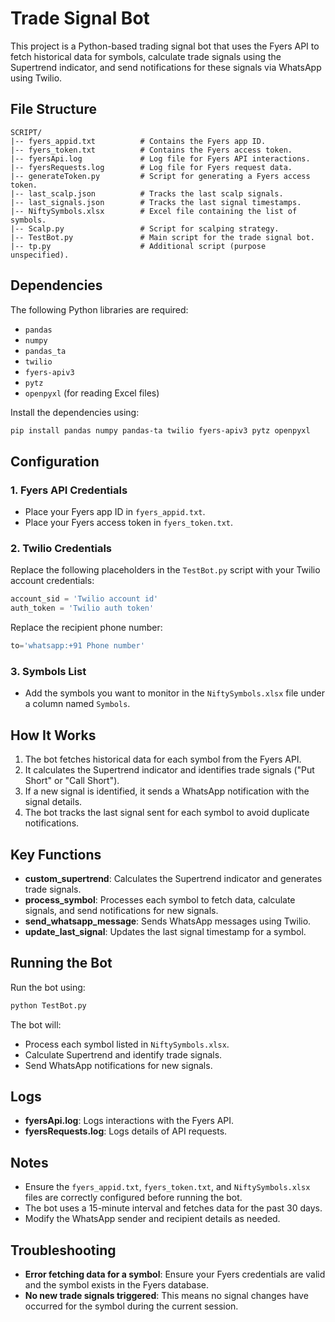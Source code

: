 # Trade Signal Bot

This project is a Python-based trading signal bot that uses the Fyers API to fetch historical data for symbols, calculate trade signals using the Supertrend indicator, and send notifications for these signals via WhatsApp using Twilio.

## File Structure

```
SCRIPT/
|-- fyers_appid.txt          # Contains the Fyers app ID.
|-- fyers_token.txt          # Contains the Fyers access token.
|-- fyersApi.log             # Log file for Fyers API interactions.
|-- fyersRequests.log        # Log file for Fyers request data.
|-- generateToken.py         # Script for generating a Fyers access token.
|-- last_scalp.json          # Tracks the last scalp signals.
|-- last_signals.json        # Tracks the last signal timestamps.
|-- NiftySymbols.xlsx        # Excel file containing the list of symbols.
|-- Scalp.py                 # Script for scalping strategy.
|-- TestBot.py               # Main script for the trade signal bot.
|-- tp.py                    # Additional script (purpose unspecified).
```

## Dependencies

The following Python libraries are required:

- `pandas`
- `numpy`
- `pandas_ta`
- `twilio`
- `fyers-apiv3`
- `pytz`
- `openpyxl` (for reading Excel files)

Install the dependencies using:

```bash
pip install pandas numpy pandas-ta twilio fyers-apiv3 pytz openpyxl
```

## Configuration

### 1. Fyers API Credentials

- Place your Fyers app ID in `fyers_appid.txt`.
- Place your Fyers access token in `fyers_token.txt`.

### 2. Twilio Credentials

Replace the following placeholders in the `TestBot.py` script with your Twilio account credentials:

```python
account_sid = 'Twilio account id'
auth_token = 'Twilio auth token'
```

Replace the recipient phone number:

```python
to='whatsapp:+91 Phone number'
```

### 3. Symbols List

- Add the symbols you want to monitor in the `NiftySymbols.xlsx` file under a column named `Symbols`.

## How It Works

1. The bot fetches historical data for each symbol from the Fyers API.
2. It calculates the Supertrend indicator and identifies trade signals ("Put Short" or "Call Short").
3. If a new signal is identified, it sends a WhatsApp notification with the signal details.
4. The bot tracks the last signal sent for each symbol to avoid duplicate notifications.

## Key Functions

- **custom_supertrend**: Calculates the Supertrend indicator and generates trade signals.
- **process_symbol**: Processes each symbol to fetch data, calculate signals, and send notifications for new signals.
- **send_whatsapp_message**: Sends WhatsApp messages using Twilio.
- **update_last_signal**: Updates the last signal timestamp for a symbol.

## Running the Bot

Run the bot using:

```bash
python TestBot.py
```

The bot will:
- Process each symbol listed in `NiftySymbols.xlsx`.
- Calculate Supertrend and identify trade signals.
- Send WhatsApp notifications for new signals.

## Logs

- **fyersApi.log**: Logs interactions with the Fyers API.
- **fyersRequests.log**: Logs details of API requests.

## Notes

- Ensure the `fyers_appid.txt`, `fyers_token.txt`, and `NiftySymbols.xlsx` files are correctly configured before running the bot.
- The bot uses a 15-minute interval and fetches data for the past 30 days.
- Modify the WhatsApp sender and recipient details as needed.

## Troubleshooting

- **Error fetching data for a symbol**: Ensure your Fyers credentials are valid and the symbol exists in the Fyers database.
- **No new trade signals triggered**: This means no signal changes have occurred for the symbol during the current session.

